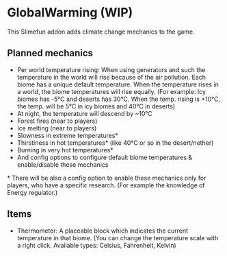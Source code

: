 # GlobalWarming (WIP)
This Slimefun addon adds climate change mechanics to the game.

## Planned mechanics
- Per world temperature rising: When using generators and such the temperature in the world will rise because of the air pollution. Each biome has a unique default temperature. When the temperature rises in a world, the biome temperatures will rise equally. (For example: Icy biomes has -5°C and deserts has 30°C. When the temp. rising is +10°C, the temp. will be 5°C in icy biomes and 40°C in deserts)
- At night, the temperature will descend by ~10°C
- Forest fires (near to players)
- Ice melting (near to players)
- Slowness in extreme temperatures*
- Thirstiness in hot temperatures* (like 40°C or so in the desert/nether)
- Burning in very hot temperatures*
- And config options to configure default biome temperatures & enable/disable these mechanics

\* There will be also a config option to enable these mechanics only for players, who have a specific research. (For example the knowledge of Energy regulator.)
## Items
- Thermometer: A placeable block which indicates the current temperature in that biome. (You can change the temperature scale with a right click. Available types: Celsius, Fahrenheit, Kelvin)
